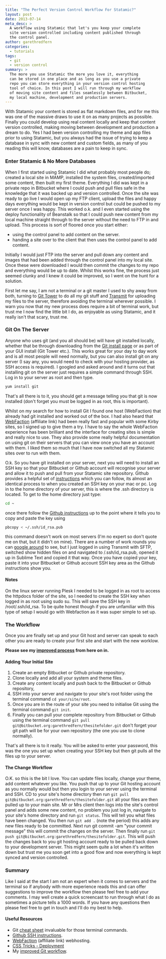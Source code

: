 ```yaml
---
title: "The Perfect Version Control Workflow For Statamic?"
layout: post
date: 2013-07-14
meta_desc: >
  A workflow using Statamic that let's you keep your complete
  site version controlled including content published through
  the control panel.
author: garethredfern
categories:
  - tutorials
tags:
  - git
  - version control
summary: >
  The more you use Statamic the more you love it, everything
  can be stored in one place and as long as you use a private
  repo you can store everything in your version control hosting
  tool of choice. In this post I will run through my workflow
  of moving site content and files seamlessly between Bitbucket,
  my local machine, development and production servers.
---
```

With Statamic your content is stored as flat markdown files, and for me this was one of the massive draws to use it on as many projects as possible. Finally you could develop using real content locally and keep that content version controlled, making moving between development and production a dream to do. Yes I had been version controlling my theme and app files prior to using Statamic, but you always had the issue of trying to keep a database in sync with new content and custom fields, as many of you reading this will know, databases are a pain to keep in sync.

### Enter Statamic & No More Databases
When I first started using Statamic I did what probably most people do; created a local site in MAMP, installed the system files, created/imported some content, then built my first theme. Everything I did was kept in a private repo in Bitbucket where I could push and pull files safe in the knowledge that it was backed up and version controlled. Once the site was ready to go live I would open up my FTP client, upload the files and happy days everything would be kept in version control but could be pushed to my server once I was happy. This worked o.k. and I even started using the deploy functionality of Beanstalk so that I could push new content from my local machine straight through to the server without the need to FTP in and upload. This process is sort of floored once you start either:

- using the control panel to add content on the server.
- handing a site over to the client that then uses the control panel to add content.

Initially I would just FTP into the server and pull down any content and images that had been added through the control panel into my local site. Once these were downloaded I would then commit the changes to my repo and everything would be up to date. Whilst this works fine, the process just seemed clunky and I knew it could be improved, so I went on the hunt for a solution.

First let me say, I am not a terminal or a git master I used to shy away from both, turning to [Git Tower](http://www.git-tower.com) to do all my git stuff and [Transmit](http://panic.com/transmit) for uploading my files to the server, therefore avoiding the terminal wherever possible. I warn you now that my new process does require a bit of terminal work, but trust me I now find the little bit I do, as enjoyable as using Statamic, and it really isn't that scary, trust me.

### Git On The Server
Anyone who uses git (and you all should be) will have git installed locally, whether that be through downloading from the [Git install page](http://git-scm.com/downloads) or as part of your GUI install (Git Tower etc.). This works great for your day to day work and is all most people will need normally, but you can also install git on any server (I say any, you would need to check with your hosting provider, as SSH access is required). I googled and asked around and it turns out that installing git on the server just requires a simple command through SSH. Log in to your server as root and then type.

~~~bash
yum install git
~~~

That's all there is to it, you should get a message telling you that git is now installed (don't forget you must be logged in as root, this is important).

Whilst on my search for how to install Git I found one host (WebFaction) that already had git installed and worked out of the box. I had also heard that [WebFaction](https://www.webfaction.com/?affiliate=redfern) (affiliate link) had been really fast and popular with some Kirby sites, so I signed up to give them a try. I have to say the whole WebFaction experience has been brilliant and the interface for creating sites is simple and really nice to use. They also provide some really helpful documentation on using git on their servers that you can view once you have an account with them. I liked them so much that I have now switched all my Statamic sites over to run with them.

O.k. So you have git installed on your server, next you will need to install an SSH key so that your Bitbucket or Github account will recognise your server and allow it to push and pull from your Statamic site repository. Github provides a helpful set of [instructions](https://help.github.com/articles/generating-ssh-keys) which you can follow, its almost an identical process to when you created an SSH key on your mac or pc. Log in to the home directory of your server, this is where the .ssh directory is located. To get to the home directory just type:

~~~bash
cd ~
~~~

once there follow the [Github instructions](https://help.github.com/articles/generating-ssh-keys) up to the point where it tells you to copy and paste the key using

~~~bash
pbcopy < ~/.ssh/id_rsa.pub
~~~

this command doesn't work on most servers (I'm no expert so don't quote me on that, but it didn't on mine). There are a number of work rounds you can [google around](https://www.google.co.uk/search?q=pbcopy+linux&oq=pbcopy+linuk&aqs=chrome.1.69i57j0l3.7365j0&sourceid=chrome&ie=UTF-8#sclient=psy-ab&q=pbcopy+apache&oq=pbcopy+apache&gs_l=serp.3...26128.31657.0.32075.8.7.1.0.0.0.93.576.7.7.0....0.0..1c.1.20.psy-ab.Kt9jCDgLlt8&pbx=1&bav=on.2,or.r_cp.r_qf.&bvm=bv.49641647%2Cd.d2k%2Cpv.xjs.s.en_US.NyLNrjc7wJY.O&fp=92ae9abfb618f6a9&biw=1146&bih=802) to see, but I just logged in using Transmit with SFTP, switched show hidden files on and navigated to /.ssh/id_rsa.pub, opened it up in Sublime Text and copied it that way. Once you have copied your key, paste it into your Bitbucket or Github account SSH key area as the Github instructions show you.

#### Notes
On the linux server running Plesk I needed to be logged in as root to access the httpdocs folder of the site, so l needed to create the SSH key when logged in as root using sudo su. This will save the SSH key in /root/.ssh/id_rsa. To be quite honest though if you are unfamiliar with this type of setup I would go with Webfaction as it was super simple to set up.

### The Workflow
Once you are finally set up and your Git host and server can speak to each other you are ready to create your first site and start with the new worklow.

**Please see my [improved process](http://www.statamicthemes.com/articles/an-update-to-my-git-workflow) from here on in.**

#### Adding Your Initial Site
1. Create an empty Bitbucket or Github private repository.
2. Clone locally and add all your system and theme files.
3. Create any content locally and push back to the Bitbucket or Github repository,
4. SSH into your server and navigate to your site's root folder using the terminal command `cd your/site/root`.
5. Once you are in the route of your site you need to initialise Git using the terminal command `git init`.
6. Finally you can pull your complete repository from Bitbucket or Github using the terminal command `git pull  git@bitbucket.org:garethredfern/thesitefolder.git` don't forget your git path will be for your own repository (the one you use to clone normally).

That's all there is to it really. You will be asked to enter your password, this was the one you set up when creating your SSH key but then git pulls all the files up to your server.

#### The Change Workflow
O.K. so this is the bit I love. You can update files locally, change your theme, add content whatever you like. You push that up to your Git hosting account as you normally would but then you login to your server using the terminal and SSH. CD to your site's home directory then run `git pull git@bitbucket.org:garethredfern/thesitefolder.git` all your files are then pulled up to your main site. Mr or Mrs client then logs into the site's control panel and adds some new content, no problem you just log in, navigate to your site's home directory and run `git status`. This will tell you what files have been changed. You then run `git add .` (note the period) this adds any new files ready to be committed. Next run git commit -am "your commit message" this will commit the changes on the server. Then finally run `git push git@bitbucket.org:garethredfern/thesitefolder.git`. This will push the changes back to you git hosting account ready to be pulled back down to your development server. This might seem quite a lot when it's written down but trust me you soon get into a good flow and now everything is kept synced and version controlled.

### Summary
Like I said at the start I am not an expert when it comes to servers and the terminal so if anybody with more experience reads this and can offer suggestions to improve the workflow then please feel free to add your comments. I may well create a quick screencast to run through what I do as sometimes a picture tells a 1000 words. If you have any questions then please feel free to get in touch and I'll do my best to help.

#### Useful Resources
- Git [cheat sheet](http://www.git-tower.com/files/cheatsheet/Git_Cheat_Sheet_grey.pdf) invaluable for those terminal commands.
- [Github SSH instructions](https://help.github.com/articles/generating-ssh-keys).
- [WebFaction](https://www.webfaction.com/?affiliate=redfern) (affiliate link) webhosting.
- [CSS Tricks - Deployment](http://css-tricks.com/deployment)
- My [improved Git workflow](http://www.statamicthemes.com/articles/an-update-to-my-git-workflow).
